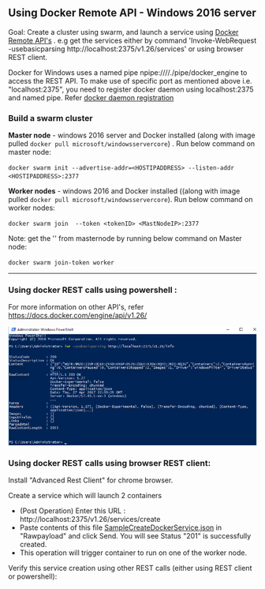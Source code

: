 
## Using Docker Remote API - Windows 2016 server
Goal: Create a cluster using swarm, and launch a service using [Docker Remote API's](https://docs.docker.com/engine/api/v1.26/) . 
e.g get the services either by command 'Invoke-WebRequest -usebasicparsing http://localhost:2375/v1.26/services' or using browser REST client. 

Docker for Windows uses a named pipe npipe:////./pipe/docker_engine to access the REST API. 
To make use of specific port as mentioned above i.e. "localhost:2375", you need to register docker daemon using localhost:2375 and named pipe. Refer [docker daemon registration](https://github.com/getreddy/getdocker/blob/master/dockerEngineAPI/dockerDaemonRegistration.ps1)

### Build a swarm cluster

**Master node** - windows 2016 server and Docker installed (along with image pulled `docker pull microsoft/windowsservercore`) . Run below command on master node:

`docker swarm init --advertise-addr=<HOSTIPADDRESS> --listen-addr <HOSTIPADDRESS>:2377`

**Worker nodes** - windows 2016 and Docker installed ((along with image pulled `docker pull microsoft/windowsservercore`). Run below command on worker nodes:

`docker swarm join  --token <tokenID> <MastNodeIP>:2377`

Note: get the '<tokenID>' from masternode by running below command on Master node:

`docker swarm join-token worker`

-----

### Using docker REST calls using powershell :
For more information on other API's, refer https://docs.docker.com/engine/api/v1.26/

![ScreenShot](https://github.com/getreddy/getdocker/blob/master/dockerEngineAPI/DockerServiceAPIScreenshot.png)

### Using docker REST calls using browser REST client:

Install "Advanced Rest Client" for chrome browser. 

Create a service which will launch 2 containers 

* (Post Operation) Enter this URL : http://localhost:2375/v1.26/services/create  
* Paste contents of this file [SampleCreateDockerService.json](https://github.com/getreddy/getdocker/blob/master/dockerEngineAPI/CreateService.json) in "Rawpayload"  and click Send. You will see Status "201" is successfully created.
* This operation will trigger container to run on one of the worker node. 

Verify this service creation using other REST calls (either using REST client or powershell): 
